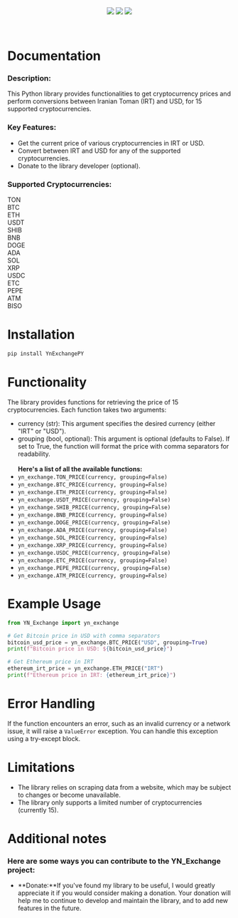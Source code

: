 <div align="center">
  <img src="https://static.pepy.tech/badge/YnExchangePY"><img/>
  <img src="https://static.pepy.tech/badge/YnExchangePY/month"><img/>
  <img src="https://static.pepy.tech/badge/YnExchangePY/week"><img/>
</div><br/><br/>

# Documentation

### Description:
This Python library provides functionalities to get cryptocurrency prices and perform conversions between Iranian Toman (IRT) and USD, for 15 supported cryptocurrencies.

### Key Features:
* Get the current price of various cryptocurrencies in IRT or USD.
* Convert between IRT and USD for any of the supported cryptocurrencies.
* Donate to the library developer (optional).

### Supported Cryptocurrencies:<br />
TON<br />
BTC<br />
ETH<br />
USDT<br />
SHIB<br />
BNB<br />
DOGE<br />
ADA<br />
SOL<br />
XRP<br />
USDC<br />
ETC<br />
PEPE<br />
ATM<br />
BISO

# Installation
```bash
pip install YnExchangePY
```
# Functionality
The library provides functions for retrieving the price of 15 cryptocurrencies. Each function takes two arguments:<br/>
* currency (str): This argument specifies the desired currency (either "IRT" or "USD").
* grouping (bool, optional): This argument is optional (defaults to False). If set to True, the function will format the price with comma separators for readability.<br/><br/>
**Here's a list of all the available functions:**
* ```yn_exchange.TON_PRICE(currency, grouping=False)```
* ```yn_exchange.BTC_PRICE(currency, grouping=False)```
* ```yn_exchange.ETH_PRICE(currency, grouping=False)```
* ```yn_exchange.USDT_PRICE(currency, grouping=False)```
* ```yn_exchange.SHIB_PRICE(currency, grouping=False)```
* ```yn_exchange.BNB_PRICE(currency, grouping=False)```
* ```yn_exchange.DOGE_PRICE(currency, grouping=False)```
* ```yn_exchange.ADA_PRICE(currency, grouping=False)```
* ```yn_exchange.SOL_PRICE(currency, grouping=False)```
* ```yn_exchange.XRP_PRICE(currency, grouping=False)```
* ```yn_exchange.USDC_PRICE(currency, grouping=False)```
* ```yn_exchange.ETC_PRICE(currency, grouping=False)```
* ```yn_exchange.PEPE_PRICE(currency, grouping=False)```
* ```yn_exchange.ATM_PRICE(currency, grouping=False)```
# Example Usage
```python
from YN_Exchange import yn_exchange

# Get Bitcoin price in USD with comma separators
bitcoin_usd_price = yn_exchange.BTC_PRICE("USD", grouping=True)
print(f"Bitcoin price in USD: ${bitcoin_usd_price}")

# Get Ethereum price in IRT
ethereum_irt_price = yn_exchange.ETH_PRICE("IRT")
print(f"Ethereum price in IRT: {ethereum_irt_price}")
```
# Error Handling
If the function encounters an error, such as an invalid currency or a network issue, it will raise a ```ValueError``` exception. You can handle this exception using a try-except block.
# Limitations
* The library relies on scraping data from a website, which may be subject to changes or become unavailable.
* The library only supports a limited number of cryptocurrencies (currently 15).
# Additional notes
### Here are some ways you can contribute to the YN_Exchange project:
* **Donate:**If you've found my library to be useful, I would greatly appreciate it if you would consider making a donation. Your donation will help me to continue to develop and maintain the library, and to add new features in the future.

